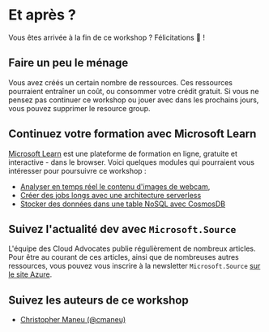 # Et après ?

Vous êtes arrivée à la fin de ce workshop ? Félicitations 🥳 !

## Faire un peu le ménage

Vous avez créés un certain nombre de ressources. Ces ressources pourraient entraîner un coût, ou consommer votre crédit
gratuit. Si vous ne pensez pas continuer ce workshop ou jouer avec dans les prochains jours, vous pouvez supprimer le resource group.

## Continuez votre formation avec Microsoft Learn

[Microsoft Learn](http://docs.microsoft.com/learn?wt.mc_id=blinkingcompressor-github-chmaneu) est une plateforme de formation en ligne, gratuite et interactive - dans le browser. Voici quelques modules
qui pourraient vous intéresser pour poursuivre ce workshop : 

- [Analyser en temps réel le contenu d'images de webcam](https://docs.microsoft.com/en-us/learn/modules/build-ml-model-with-azure-stream-analytics/?wt.mc_id=blinkingcompressor-github-chmaneu),
- [Créer des jobs longs avec une architecture serverless](https://docs.microsoft.com/en-us/learn/modules/create-long-running-serverless-workflow-with-durable-functions/?wt.mc_id=blinkingcompressor-github-chmaneu)
- [Stocker des données dans une table NoSQL avec CosmosDB](https://docs.microsoft.com/en-us/learn/modules/store-access-data-cosmos-table-api/?wt.mc_id=blinkingcompressor-github-chmaneu)

## Suivez l'actualité dev avec `Microsoft.Source`

L'équipe des Cloud Advocates publie régulièrement de nombreux articles. Pour être
au courant de ces articles, ainsi que de nombreuses autres ressources, vous pouvez
vous inscrire à la newsletter `Microsoft.Source` [sur le site Azure](https://azure.microsoft.com/fr-fr/resources/join-the-azure-developer-community/?wt.mc_id=blinkingcompressor-github-chmaneu).

## Suivez les auteurs de ce workshop

- [Christopher Maneu (@cmaneu)](https://twitter.com/cmaneu)